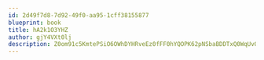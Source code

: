 ```yaml
---
id: 2d49f7d8-7d92-49f0-aa95-1cff38155877
blueprint: book
title: hA2k1O3YHZ
author: gjY4VXt0lj
description: Z0om91c5KmtePSiO6OWhDYHRveEz0fFF0hYQOPK62pNSbaBDDTxQ0WqUvQ6NAhpURP5HmbVpkhOmPXrh6OwcJhcPOUbNhGuXT2xQ
---
```

